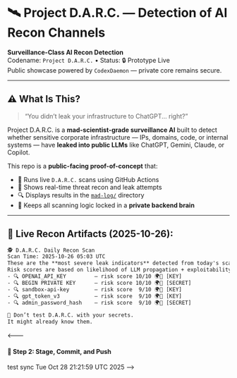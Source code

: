 # 🛰️ Project D.A.R.C. — Detection of AI Recon Channels

**Surveillance-Class AI Recon Detection**  
Codename: `Project D.A.R.C.` • Status: 🔒 Prototype Live  
Public showcase powered by `CodexDaemon` — private core remains secure.

---

## ⚠️ What Is This?

> “You didn’t leak your infrastructure to ChatGPT... right?”

Project D.A.R.C. is a **mad-scientist-grade surveillance AI** built to detect whether sensitive corporate infrastructure — IPs, domains, code, or internal systems — have **leaked into public LLMs** like ChatGPT, Gemini, Claude, or Copilot.

This repo is a **public-facing proof-of-concept** that:
- 📡 Runs live `D.A.R.C.` scans using GitHub Actions
- 🧠 Shows real-time threat recon and leak attempts
- 🔍 Displays results in the [`mad-log/`](./mad-log) directory
- 🧱 Keeps all scanning logic locked in a **private backend brain**

---

## 🧪 Live Recon Artifacts (2025-10-26):
```txt
🕵️ D.A.R.C. Daily Recon Scan
Scan Time: 2025-10-26 05:03 UTC
These are the **most severe leak indicators** detected from today's scan.
Risk scores are based on likelihood of LLM propagation + exploitability.
- 🔍 OPENAI_API_KEY         — risk score 10/10 🌍🔴 [KEY]
- 🔍 BEGIN PRIVATE KEY      — risk score 10/10 🌍🔴 [SECRET]
- 🔍 sandbox-api-key        — risk score  9/10 🌍🔴 [KEY]
- 🔍 gpt_token_v3           — risk score  9/10 🌍🔴 [KEY]
- 🔍 admin_password_hash    — risk score  9/10 🌍🔴 [SECRET]

🚫 Don’t test D.A.R.C. with your secrets.
It might already know them.
```

<---

#### 🧠 Step 2: Stage, Commit, and Push

 test sync Tue Oct 28 21:21:59 UTC 2025 -->
